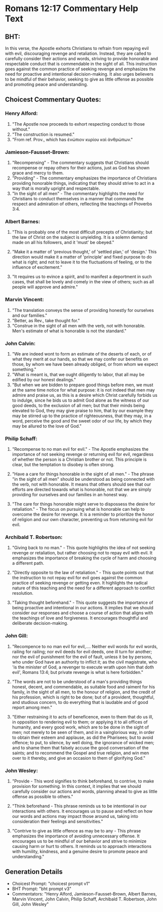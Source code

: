 # Romans 12:17 Commentary Help Text

## BHT:
In this verse, the Apostle exhorts Christians to refrain from repaying evil with evil, discouraging revenge and retaliation. Instead, they are called to carefully consider their actions and words, striving to provide honorable and respectable conduct that is commendable in the sight of all. This instruction goes against the common practice of seeking revenge and emphasizes the need for proactive and intentional decision-making. It also urges believers to be mindful of their behavior, seeking to give as little offense as possible and promoting peace and understanding.

## Choicest Commentary Quotes:
### Henry Alford:
1. "The Apostle now proceeds to exhort respecting conduct to those without." 
2. "The construction is resumed." 
3. "From ref. Prov., which has ἐνώπιον κυρίου καὶ ἀνθρώπων."

### Jamieson-Fausset-Brown:
1. "Recompensing" - The commentary suggests that Christians should recompense or repay others for their actions, just as God has shown grace and mercy to them.
2. "Providing" - The commentary emphasizes the importance of Christians providing honorable things, indicating that they should strive to act in a way that is morally upright and respectable.
3. "In the sight of all men" - The commentary highlights the need for Christians to conduct themselves in a manner that commands the respect and admiration of others, reflecting the teachings of Proverbs 3:4.

### Albert Barnes:
1. "This is probably one of the most difficult precepts of Christianity; but the law of Christ on the subject is unyielding. It is a solemn demand made on all his followers, and it 'must' be obeyed." 

2. "Make it a matter of 'previous thought,' of 'settled plan,' of 'design.' This direction would make it a matter of 'principle' and fixed purpose to do what is right; and not to leave it to the fluctuations of feeling, or to the influence of excitement."

3. "It requires us to evince a spirit, and to manifest a deportment in such cases, that shall be lovely and comely in the view of others; such as all people will approve and admire."

### Marvin Vincent:
1. "The translation conveys the sense of providing honestly for ourselves and our families." 
2. "Better, as Rev., take thought for." 
3. "Construe in the sight of all men with the verb, not with honorable. Men's estimate of what is honorable is not the standard."

### John Calvin:
1. "We are indeed wont to form an estimate of the deserts of each, or of what they merit at our hands, so that we may confer our benefits on those, by whom we have been already obliged, or from whom we expect something."
2. "What is meant is, that we ought diligently to labor, that all may be edified by our honest dealings."
3. "But when we are bidden to prepare good things before men, we must at the same time notice for what purpose: it is not indeed that men may admire and praise us, as this is a desire which Christ carefully forbids us to indulge, since he bids us to admit God alone as the witness of our good deeds, to the exclusion of all men; but that their minds being elevated to God, they may give praise to him, that by our example they may be stirred up to the practice of righteousness, that they may, in a word, perceive the good and the sweet odor of our life, by which they may be allured to the love of God."

### Philip Schaff:
1. "Recompense to no man evil for evil." - The Apostle emphasizes the importance of not seeking revenge or returning evil for evil, regardless of whether the person is a Christian brother or not. This principle is clear, but the temptation to disobey is often strong.

2. "Have a care for things honorable in the sight of all men." - The phrase "in the sight of all men" should be understood as being connected with the verb, not with honorable. It means that others should see that our efforts are directed towards what is honorable, not that we are simply providing for ourselves and our families in an honest way.

3. "The care for things honorable might serve to dispossess the desire for retaliation." - The focus on pursuing what is honorable can help to overcome the desire for revenge. It is a reminder to prioritize the honor of religion and our own character, preventing us from returning evil for evil.

### Archibald T. Robertson:
1. "Giving back to no man." - This quote highlights the idea of not seeking revenge or retaliation, but rather choosing not to repay evil with evil. It emphasizes the importance of breaking the cycle of harm and choosing a different path.

2. "Directly opposite to the law of retaliation." - This quote points out that the instruction to not repay evil for evil goes against the common practice of seeking revenge or getting even. It highlights the radical nature of this teaching and the need for a different approach to conflict resolution.

3. "Taking thought beforehand." - This quote suggests the importance of being proactive and intentional in our actions. It implies that we should consider our responses and choose a course of action that aligns with the teachings of love and forgiveness. It encourages thoughtful and deliberate decision-making.

### John Gill:
1. "Recompence to no man evil for evil,.... Neither evil words for evil words, railing for railing; nor evil deeds for evil deeds, one ill turn for another; nor the evil of punishment for the evil of fault, unless it be by persons, who under God have an authority to inflict it; as the civil magistrate, who 'is the minister of God, a revenger to execute wrath upon him that doth evil', Romans 13:4; but private revenge is what is here forbidden."

2. "The words are not to be understood of a man's providing things honest, decent, and commendable, as suitable food and raiment for his family, in the sight of all men, to the honour of religion, and the credit of his profession, which is right to be done; but of a provident, thoughtful, and studious concern, to do everything that is laudable and of good report among men."

3. "Either restraining it to acts of beneficence, even to them that do us ill, in opposition to rendering evil to them; or applying it to all offices of humanity, and every good work, which are to be done in the sight of men; not merely to be seen of them, and in a vainglorious way, in order to obtain their esteem and applause, as did the Pharisees; but to avoid offence; to put, to silence, by well doing, the ignorance of wicked men; and to shame them that falsely accuse the good conversation of the saints; and to recommend the Gospel and true religion, and win men over to it thereby, and give an occasion to them of glorifying God."

### John Wesley:
1. "Provide - This word signifies to think beforehand, to contrive, to make provision for something. In this context, it implies that we should carefully consider our actions and words, planning ahead to give as little offense as possible to others."

2. "Think beforehand - This phrase reminds us to be intentional in our interactions with others. It encourages us to pause and reflect on how our words and actions may impact those around us, taking into consideration their feelings and sensitivities."

3. "Contrive to give as little offence as may be to any - This phrase emphasizes the importance of avoiding unnecessary offense. It encourages us to be mindful of our behavior and strive to minimize causing harm or hurt to others. It reminds us to approach interactions with humility, kindness, and a genuine desire to promote peace and understanding."


## Generation Details
- Choicest Prompt: "choicest prompt v1"
- BHT Prompt: "bht prompt v3"
- Commentators: "Henry Alford, Jamieson-Fausset-Brown, Albert Barnes, Marvin Vincent, John Calvin, Philip Schaff, Archibald T. Robertson, John Gill, John Wesley"
